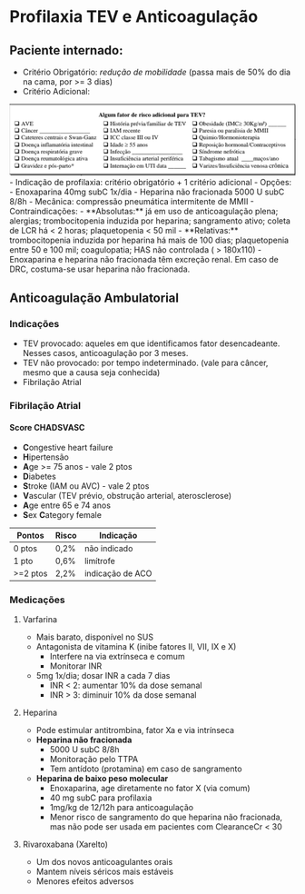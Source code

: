 # Profilaxia TEV e Anticoagulação

## Paciente internado:
- Critério Obrigatório: *redução de mobilidade* (passa mais de 50% do dia na cama, por >= 3 dias)
- Critério Adicional:
<img src="https://raw.githubusercontent.com/rafaelgmdelia/rafaelgmdelia.github.io/main/docs/CM/Anticoagula%C3%A7%C3%A3o/criteriosAdd.PNG">
- Indicação de profilaxia: critério obrigatório + 1 critério adicional
- Opções:
	- Enoxaparina 40mg subC 1x/dia
	- Heparina não fracionada 5000 U subC 8/8h
	- Mecânica: compressão pneumática intermitente de MMII
- Contraindicações:
	- **Absolutas:** já em uso de anticoagulação plena; alergias; trombocitopenia induzida por heparina; sangramento ativo; coleta de LCR há < 2 horas; plaquetopenia < 50 mil
	- **Relativas:** trombocitopenia induzida por heparina há mais de 100 dias; plaquetopenia entre 50 e 100 mil; coagulopatia; HAS não controlada ( > 180x110)
	- Enoxaparina e heparina não fracionada têm excreção renal. Em caso de DRC, costuma-se usar heparina não fracionada.

## Anticoagulação Ambulatorial
### Indicações
- TEV provocado: aqueles em que identificamos fator desencadeante. Nesses casos, anticoagulação por 3 meses.
- TEV não provocado: por tempo indeterminado. (vale para câncer, mesmo que a causa seja conhecida)
- Fibrilação Atrial

### Fibrilação Atrial
#### Score CHADSVASC
- **C**ongestive heart failure
- **H**ipertensão
- **A**ge >= 75 anos - vale 2 ptos
- **D**iabetes
- **S**troke (IAM ou AVC) - vale 2 ptos
- **V**ascular (TEV prévio, obstrução arterial, aterosclerose)
- **A**ge entre 65 e 74 anos
- **S**ex **C**ategory female

|  Pontos| Risco|Indicação|
|--|--|--|
|0 ptos  | 0,2% | não indicado |
|1 pto| 0,6% | limítrofe |
|>=2 ptos| 2,2% | indicação de ACO |


### Medicações
1. Varfarina
	- Mais barato, disponível no SUS
	- Antagonista de vitamina K (inibe fatores II, VII, IX e X)
		- Interfere na via extrínseca e comum
		- Monitorar INR
	- 5mg 1x/dia; dosar INR a cada 7 dias
		- INR < 2: aumentar 10% da dose semanal
		- INR > 3: diminuir 10% da dose semanal 

2. Heparina
	- Pode estimular antitrombina, fator Xa e via intrínseca
	- **Heparina não fracionada**
		- 5000 U subC 8/8h
		- Monitoração pelo TTPA
		- Tem antídoto (protamina) em caso de sangramento
	- **Heparina de baixo peso molecular**
		- Enoxaparina, age diretamente no fator X (via comum)
		- 40 mg subC para profilaxia
		- 1mg/kg de 12/12h para anticoagulação
		- Menor risco de sangramento do que heparina não fracionada, mas não pode ser usada em pacientes com ClearanceCr < 30
3. Rivaroxabana (Xarelto)
	-	Um dos novos anticoagulantes orais
	-	Mantem níveis séricos mais estáveis
	-	Menores efeitos adversos
<!--stackedit_data:
eyJoaXN0b3J5IjpbLTYwNTY0NjQ0Nyw5NDkzNDkyNjldfQ==
-->